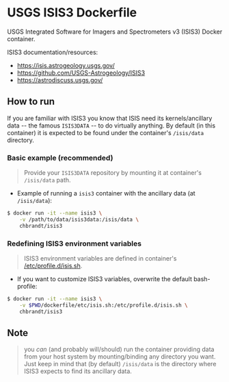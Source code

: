 # USGS ISIS3 Dockerfile

USGS Integrated Software for Imagers and Spectrometers v3 (ISIS3) Docker container.

ISIS3 documentation/resources:
- https://isis.astrogeology.usgs.gov/
- https://github.com/USGS-Astrogeology/ISIS3
- https://astrodiscuss.usgs.gov/

## How to run

If you are familiar with ISIS3 you know that ISIS need its kernels/ancillary data -- the famous `ISIS3DATA` -- to do virtually anything.
By default (in this container) it is expected to be found under the container's `/isis/data` directory.

### Basic example (recommended)
> Provide your `ISIS3DATA` repository by mounting it at container's `/isis/data` path.

* Example of running a `isis3` container with the ancillary data (at `/isis/data`):
```bash
$ docker run -it --name isis3 \
    -v /path/to/data/isis3data:/isis/data \
    chbrandt/isis3
```

### Redefining ISIS3 environment variables
> ISIS3 environment variables are defined in container's [/etc/profile.d/isis.sh](dockerfile/etc/isis.sh).

* If you want to customize ISIS3 variables, overwrite the default bash-profile:
```bash
$ docker run -it --name isis3 \
    -v $PWD/dockerfile/etc/isis.sh:/etc/profile.d/isis.sh \
    chbrandt/isis3
```

## Note
  > you _can_ (and probably will/should) run the container providing data from your host system by mounting/binding any directory you want. 
  > Just keep in mind that (by default) `/isis/data` is the directory where ISIS3 expects to find its ancillary data.
